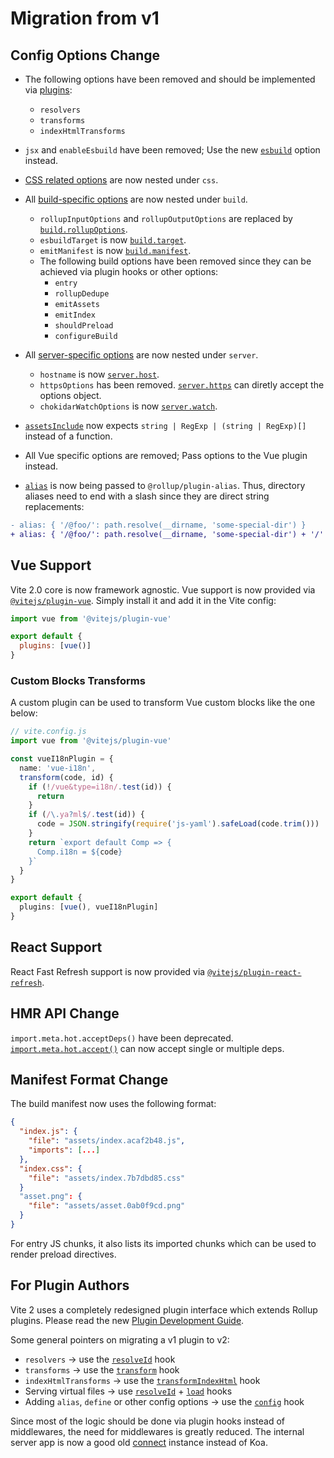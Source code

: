 # Migration from v1

## Config Options Change

- The following options have been removed and should be implemented via [plugins](./api-plugin):

  - `resolvers`
  - `transforms`
  - `indexHtmlTransforms`

- `jsx` and `enableEsbuild` have been removed; Use the new [`esbuild`](/config/#esbuild) option instead.

- [CSS related options](/config/#css-modules) are now nested under `css`.

- All [build-specific options](/config/#build-options) are now nested under `build`.

  - `rollupInputOptions` and `rollupOutputOptions` are replaced by [`build.rollupOptions`](/config/#build-rollupoptions).
  - `esbuildTarget` is now [`build.target`](/config/#build-target).
  - `emitManifest` is now [`build.manifest`](/config/#build-manifest).
  - The following build options have been removed since they can be achieved via plugin hooks or other options:
    - `entry`
    - `rollupDedupe`
    - `emitAssets`
    - `emitIndex`
    - `shouldPreload`
    - `configureBuild`

- All [server-specific options](/config/#server-options) are now nested under
  `server`.

  - `hostname` is now [`server.host`](/config/#server-host).
  - `httpsOptions` has been removed. [`server.https`](/config/#server-https) can diretly accept the options object.
  - `chokidarWatchOptions` is now [`server.watch`](/config/#server-watch).

- [`assetsInclude`](/config/#assetsInclude) now expects `string | RegExp | (string | RegExp)[]` instead of a function.

- All Vue specific options are removed; Pass options to the Vue plugin instead.

- [`alias`](/config/#alias) is now being passed to `@rollup/plugin-alias`. Thus, directory aliases need to end with a slash since they are direct string replacements: 
```diff
- alias: { '/@foo/': path.resolve(__dirname, 'some-special-dir') }
+ alias: { '/@foo/': path.resolve(__dirname, 'some-special-dir') + '/' }
```

## Vue Support

Vite 2.0 core is now framework agnostic. Vue support is now provided via [`@vitejs/plugin-vue`](https://github.com/vitejs/vite/tree/main/packages/plugin-vue). Simply install it and add it in the Vite config:

```js
import vue from '@vitejs/plugin-vue'

export default {
  plugins: [vue()]
}
```

### Custom Blocks Transforms

A custom plugin can be used to transform Vue custom blocks like the one below:

```ts
// vite.config.js
import vue from '@vitejs/plugin-vue'

const vueI18nPlugin = {
  name: 'vue-i18n',
  transform(code, id) {
    if (!/vue&type=i18n/.test(id)) {
      return
    }
    if (/\.ya?ml$/.test(id)) {
      code = JSON.stringify(require('js-yaml').safeLoad(code.trim()))
    }
    return `export default Comp => {
      Comp.i18n = ${code}
    }`
  }
}

export default {
  plugins: [vue(), vueI18nPlugin]
}
```

## React Support

React Fast Refresh support is now provided via [`@vitejs/plugin-react-refresh`](https://github.com/vitejs/vite/tree/main/packages/plugin-react-refresh).

## HMR API Change

`import.meta.hot.acceptDeps()` have been deprecated. [`import.meta.hot.accept()`](./api-hmr#hot-accept-deps-cb) can now accept single or multiple deps.

## Manifest Format Change

The build manifest now uses the following format:

```json
{
  "index.js": {
    "file": "assets/index.acaf2b48.js",
    "imports": [...]
  },
  "index.css": {
    "file": "assets/index.7b7dbd85.css"
  }
  "asset.png": {
    "file": "assets/asset.0ab0f9cd.png"
  }
}
```

For entry JS chunks, it also lists its imported chunks which can be used to render preload directives.

## For Plugin Authors

Vite 2 uses a completely redesigned plugin interface which extends Rollup plugins. Please read the new [Plugin Development Guide](./api-plugin).

Some general pointers on migrating a v1 plugin to v2:

- `resolvers` -> use the [`resolveId`](https://rollupjs.org/guide/en/#resolveid) hook
- `transforms` -> use the [`transform`](https://rollupjs.org/guide/en/#transform) hook
- `indexHtmlTransforms` -> use the [`transformIndexHtml`](./api-plugin#transformindexhtml) hook
- Serving virtual files -> use [`resolveId`](https://rollupjs.org/guide/en/#resolveid) + [`load`](https://rollupjs.org/guide/en/#load) hooks
- Adding `alias`, `define` or other config options -> use the [`config`](./api-plugin#config) hook

Since most of the logic should be done via plugin hooks instead of middlewares, the need for middlewares is greatly reduced. The internal server app is now a good old [connect](https://github.com/senchalabs/connect) instance instead of Koa.
